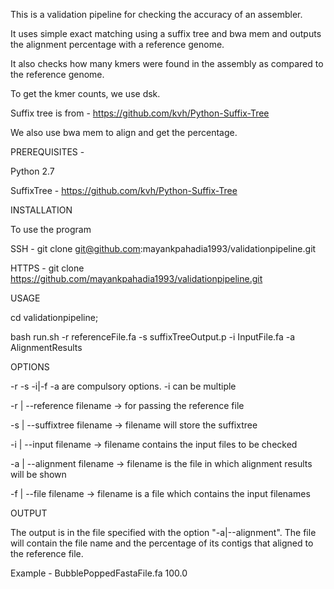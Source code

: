 This is a validation pipeline for checking the accuracy of an assembler. 

It uses simple exact matching using a suffix tree and bwa mem and outputs the alignment percentage with a reference genome. 

It also checks how many kmers were found in the assembly as compared to the reference genome. 

To get the kmer counts, we use dsk. 

Suffix tree is from - https://github.com/kvh/Python-Suffix-Tree

We also use bwa mem to align and get the percentage. 

PREREQUISITES -

Python 2.7


SuffixTree - https://github.com/kvh/Python-Suffix-Tree

INSTALLATION

To use the program

SSH - 
git clone git@github.com:mayankpahadia1993/validationpipeline.git


HTTPS - 
git clone https://github.com/mayankpahadia1993/validationpipeline.git

USAGE 

cd validationpipeline;


bash run.sh -r referenceFile.fa -s suffixTreeOutput.p -i InputFile.fa -a AlignmentResults

OPTIONS

-r -s -i|-f -a are compulsory options. -i can be multiple


-r | --reference filename -> for passing the reference file


-s | --suffixtree filename  -> filename will store the suffixtree


-i | --input filename -> filename contains the input files to be checked


-a | --alignment filename -> filename is the file in which alignment results will be shown


-f | --file filename -> filename is a file which contains the input filenames


OUTPUT

The output is in the file specified with the option "-a|--alignment". The file will contain the file name and the percentage of its contigs that aligned to the reference file.

Example - 
BubblePoppedFastaFile.fa	100.0


